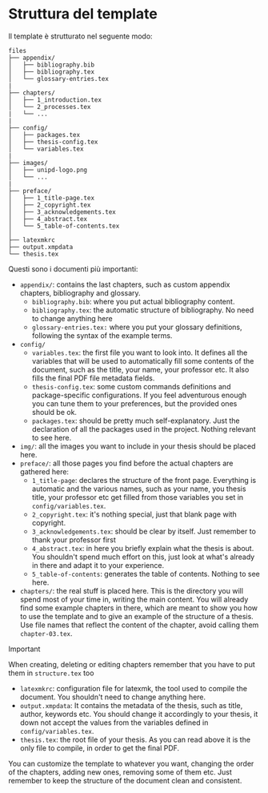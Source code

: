# Struttura del template

Il template è strutturato nel seguente modo:
```
files
├── appendix/
│   ├── bibliography.bib
│   ├── bibliography.tex
│   └── glossary-entries.tex
|
├── chapters/
│   ├── 1_introduction.tex
│   └── 2_processes.tex
|   └── ...
|
├── config/
│   ├── packages.tex
│   ├── thesis-config.tex
│   └── variables.tex
|
├── images/
│   ├── unipd-logo.png
│   └── ...
|
├── preface/
│   ├── 1_title-page.tex
│   ├── 2_copyright.tex
│   ├── 3_acknowledgements.tex
│   ├── 4_abstract.tex
│   └── 5_table-of-contents.tex
│   
├── latexmkrc
├── output.xmpdata
└── thesis.tex
```

Questi sono i documenti più importanti:

- `appendix/`: contains the last chapters, such as custom appendix chapters, bibliography and glossary.
    - `bibliography.bib`: where you put actual bibliography content.
    - `bibliography.tex`: the automatic structure of bibliography. No need to change anything here
    - `glossary-entries.tex:` where you put your glossary definitions, following the syntax of the example terms.
- `config/`
    - `variables.tex`: the first file you want to look into.
    It defines all the variables that will be used to automatically fill some contents of the document, such as the title, your name, your professor etc.
    It also fills the final PDF file metadata fields.
    - `thesis-config.tex`: some custom commands definitions and package-specific configurations.
    If you feel adventurous enough you can tune them to your preferences, but the provided ones should be ok.
    - `packages.tex`: should be pretty much self-explanatory.
    Just the declaration of all the packages used in the project.
    Nothing relevant to see here.
- `img/`: all the images you want to include in your thesis should be placed here.
- `preface/`: all those pages you find before the actual chapters are gathered here:
    - `1_title-page`: declares the structure of the front page.
        Everything is automatic and the various names, such as your name, you thesis title, your professor etc get filled from those variables you set in `config/variables.tex`.
    - `2_copyright.tex`: it's nothing special, just that blank page with copyright.
    - `3_acknowledgements.tex`: should be clear by itself. Just remember to thank your professor first
    - `4_abstract.tex`: in here you briefly explain what the thesis is about.
    You shouldn't spend much effort on this, just look at what's already in there and adapt it to your experience.
    - `5_table-of-contents`: generates the table of contents. Nothing to see here.
- `chapters/`: the real stuff is placed here.
This is the directory you will spend most of your time in, writing the main content.
You will already find some example chapters in there, which are meant to show you how to use the template and to give an example of the structure of a thesis. \
Use file names that reflect the content of the chapter, avoid calling them `chapter-03.tex`.
> [!IMPORTANT]
> When creating, deleting or editing chapters remember that you have to put them in `structure.tex` too
- `latexmkrc`: configuration file for latexmk, the tool used to compile the document. You shouldn't need to change anything here.
- `output.xmpdata`: It contains the metadata of the thesis, such as title, author, keywords etc. You should change it accordingly to your thesis, it down not accept the values from the variables defined in `config/variables.tex`.
- `thesis.tex`: the root file of your thesis. As you can read above it is the only file to compile, in order to get the final PDF.

You can customize the template to whatever you want, changing the order of the chapters, adding new ones, removing some of them etc.
Just remember to keep the structure of the document clean and consistent.